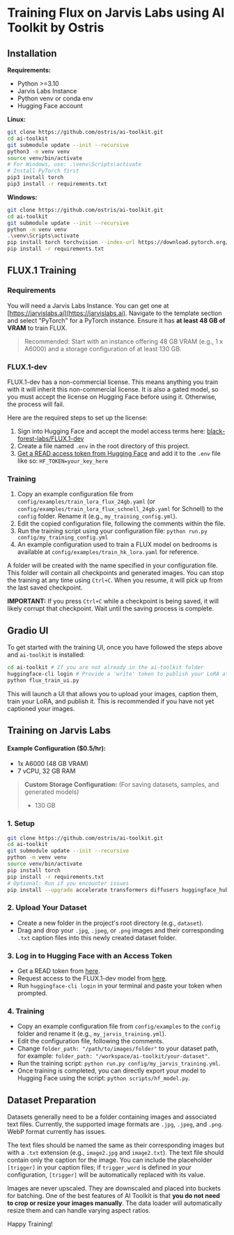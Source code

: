 # Training Flux on Jarvis Labs using AI Toolkit by Ostris

## Installation

**Requirements:**
- Python >=3.10
- Jarvis Labs Instance
- Python venv or conda env
- Hugging Face account

**Linux:**
```bash
git clone https://github.com/ostris/ai-toolkit.git
cd ai-toolkit
git submodule update --init --recursive
python3 -m venv venv
source venv/bin/activate
# For Windows, use: .\venv\Scripts\activate
# Install PyTorch first
pip3 install torch
pip3 install -r requirements.txt
```

**Windows:**
```bash
git clone https://github.com/ostris/ai-toolkit.git
cd ai-toolkit
git submodule update --init --recursive
python -m venv venv
.\venv\Scripts\activate
pip install torch torchvision --index-url https://download.pytorch.org/whl/cu121
pip install -r requirements.txt
```

## FLUX.1 Training

### Requirements

You will need a Jarvis Labs Instance. You can get one at [https://jarvislabs.ai](https://jarvislabs.ai).
Navigate to the template section and select "PyTorch" for a PyTorch instance. Ensure it has **at least 48 GB of VRAM** to train FLUX.
> Recommended: Start with an instance offering 48 GB VRAM (e.g., 1 x A6000) and a storage configuration of at least 130 GB.

### FLUX.1-dev

FLUX.1-dev has a non-commercial license. This means anything you train with it will inherit this non-commercial license. It is also a gated model, so you must accept the license on Hugging Face before using it. Otherwise, the process will fail.

Here are the required steps to set up the license:

1.  Sign into Hugging Face and accept the model access terms here: [black-forest-labs/FLUX.1-dev](https://huggingface.co/black-forest-labs/FLUX.1-dev)
2.  Create a file named `.env` in the root directory of this project.
3.  [Get a READ access token from Hugging Face](https://huggingface.co/settings/tokens/new?) and add it to the `.env` file like so: `HF_TOKEN=your_key_here`

### Training

1.  Copy an example configuration file from `config/examples/train_lora_flux_24gb.yaml` (or `config/examples/train_lora_flux_schnell_24gb.yaml` for Schnell) to the `config` folder. Rename it (e.g., `my_training_config.yml`).
2.  Edit the copied configuration file, following the comments within the file.
3.  Run the training script using your configuration file: `python run.py config/my_training_config.yml`
4.  An example configuration used to train a FLUX model on bedrooms is available at `config/examples/train_hk_lora.yaml` for reference.

A folder will be created with the name specified in your configuration file. This folder will contain all checkpoints and generated images. You can stop the training at any time using `Ctrl+C`. When you resume, it will pick up from the last saved checkpoint.

**IMPORTANT:** If you press `Ctrl+C` while a checkpoint is being saved, it will likely corrupt that checkpoint. Wait until the saving process is complete.

## Gradio UI

To get started with the training UI, once you have followed the steps above and `ai-toolkit` is installed:

```bash
cd ai-toolkit # If you are not already in the ai-toolkit folder
huggingface-cli login # Provide a 'write' token to publish your LoRA at the end
python flux_train_ui.py
```

This will launch a UI that allows you to upload your images, caption them, train your LoRA, and publish it. This is recommended if you have not yet captioned your images.

## Training on Jarvis Labs

#### Example Configuration ($0.5/hr):

-   1x A6000 (48 GB VRAM)
-   7 vCPU, 32 GB RAM

> **Custom Storage Configuration:** (For saving datasets, samples, and generated models)
> - 130 GB

### 1. Setup

```bash
git clone https://github.com/ostris/ai-toolkit.git
cd ai-toolkit
git submodule update --init --recursive
python -m venv venv
source venv/bin/activate
pip install torch
pip install -r requirements.txt
# Optional: Run if you encounter issues
pip install --upgrade accelerate transformers diffusers huggingface_hub
```

### 2. Upload Your Dataset

-   Create a new folder in the project's root directory (e.g., `dataset`).
-   Drag and drop your `.jpg`, `.jpeg`, or `.png` images and their corresponding `.txt` caption files into this newly created dataset folder.

### 3. Log in to Hugging Face with an Access Token

-   Get a READ token from [here](https://huggingface.co/settings/tokens).
-   Request access to the FLUX.1-dev model from [here](https://huggingface.co/black-forest-labs/FLUX.1-dev).
-   Run `huggingface-cli login` in your terminal and paste your token when prompted.

### 4. Training

-   Copy an example configuration file from `config/examples` to the `config` folder and rename it (e.g., `my_jarvis_training.yml`).
-   Edit the configuration file, following the comments.
-   Change `folder_path: "/path/to/images/folder"` to your dataset path, for example: `folder_path: "/workspace/ai-toolkit/your-dataset"`.
-   Run the training script: `python run.py config/my_jarvis_training.yml`.
-   Once training is completed, you can directly export your model to Hugging Face using the script: `python scripts/hf_model.py`.

## Dataset Preparation

Datasets generally need to be a folder containing images and associated text files. Currently, the supported image formats are `.jpg`, `.jpeg`, and `.png`. WebP format currently has issues.

The text files should be named the same as their corresponding images but with a `.txt` extension (e.g., `image2.jpg` and `image2.txt`). The text file should contain only the caption for the image. You can include the placeholder `[trigger]` in your caption files; if `trigger_word` is defined in your configuration, `[trigger]` will be automatically replaced with its value.

Images are never upscaled. They are downscaled and placed into buckets for batching.
One of the best features of AI Toolkit is that **you do not need to crop or resize your images manually**. The data loader will automatically resize them and can handle varying aspect ratios.

Happy Training!